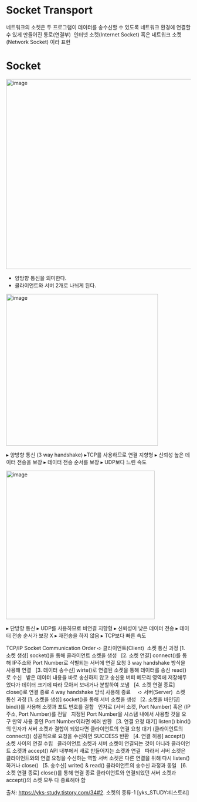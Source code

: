 # Socket Transport 
네트워크의 소켓은 두 프로그램이 데이터를 송수신할 수 있도록 네트워크 환경에 연결할 수 있게 만들어진 통로(연결부)
 인터넷 소켓(Internet Socket) 혹은 네트워크 소켓(Network Socket) 이라 표현

# Socket 
<img width="518" alt="image" src="https://github.com/lee1234435/Transport/assets/133578714/9159de6b-f053-421c-9eb0-839ef5cd31d7">

- 양방향 통신을 의미한다.
- 클라이언트와 서버 2개로 나뉘게 된다.

<img width="414" alt="image" src="https://github.com/lee1234435/Transport/assets/133578714/ac409452-7ad1-4996-8bbd-59029c9ffc8d">

▸ 양방향 통신 (3 way handshake)
▸TCP를 사용하므로 연결 지향형
▸ 신뢰성 높은 데이터 전송을 보장
▸ 데이터 전송 순서를 보장
▸ UDP보다 느린 속도

<img width="405" alt="image" src="https://github.com/lee1234435/Transport/assets/133578714/605cdaf7-aeca-413e-8971-02dbed6ef53f">


▸ 단방향 통신
▸ UDP를 사용하므로 비연결 지향형
▸ 신뢰성이 낮은 데이터 전송
▸ 데이터 전송 순서가 보장 X
▸ 재전송을 하지 않음
▸ TCP보다 빠른 속도

TCP/IP Socket Communication Order
➪ 클라이언트(Client)  소켓 통신 과정
[1. 소켓 생성]
socket()을 통해 클라이언트 소켓을 생성
 
[2. 소켓 연결]
connect()를 통해 IP주소와 Port Number로 식별되는 서버에 연결 요청
3 way handshake 방식을 사용해 연결
 
[3. 데이터 송수신]
wirte()로 연결된 소켓을 통해 데이터를 송신
read()로 수신
 
받은 데이터 내용을 바로 송신하지 않고
송신용 버퍼 메모리 영역에 저장해두었다가
데이터 크기에 따라 모아서 보내거나 분할하여 보냄
 
[4. 소켓 연결 종료]
close()로 연결 종료
4 way handshake 방식 사용해 종료
 
 
➪ 서버(Server)  소켓 통신 과정
[1. 소켓을 생성]
socket()을 통해 서버 소켓을 생성
 
[2. 소켓을 바인딩]
bind()를 사용해 소켓과 포트 번호를 결합
 
인자로 (서버 소켓, Port Number) 혹은 (IP 주소, Port Number)를 전달
 
지정된 Port Number을 시스템 내에서 사용할 것을 요구
만약 사용 중인 Port Number이라면 에러 반환
 
[3. 연결 요청 대기]
listen()
bind()의 인자가 서버 소켓과 결합이 되었다면
클라이언트의 연결 요청 대기 (클라이언트의 connect())
성공적으로 요청을 수신하면 SUCCESS 반환
 
[4. 연결 허용]
accept()
소켓 사이의 연결 수립
 
클라이언트 소켓과 서버 소켓이 연결되는 것이 아니라
클라이언트 소켓과 accept() API 내부에서 새로 만들어지는 소켓과 연결
 
따라서 서버 소켓은 클라이언트와의 연결 요청을 수신하는 역할
서버 소켓은 다른 연결을 위해 다시 listen()하거나 close()
 
[5. 송수신]
write() & read()
클라이언트의 송수신 과정과 동일
 
[6. 소켓 연결 종료]
close()를 통해 연결 종료
클라이언트와 연결되었던 서버 소켓과 
accept()의 소켓 모두 다 종료해야 함


출처: https://yks-study.tistory.com/34#2. 소켓의 종류-1 [yks_STUDY:티스토리]
